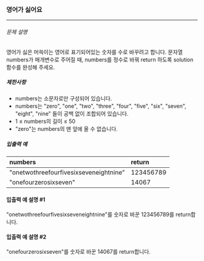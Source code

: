 ### 영어가 싫어요
***

###### 문제 설명

영어가 싫은 머쓱이는 영어로 표기되어있는 숫자를 수로 바꾸려고 합니다. 문자열 numbers가 매개변수로 주어질 때, numbers를 정수로 바꿔 return 하도록 solution 함수를 완성해 주세요.



##### 제한사항
- numbers는 소문자로만 구성되어 있습니다.
- numbers는 "zero", "one", "two", "three", "four", "five", "six", "seven", "eight", "nine" 들이 공백 없이 조합되어 있습니다.
- 1 ≤ numbers의 길이 ≤ 50
- "zero"는 numbers의 맨 앞에 올 수 없습니다.
##### 입출력 예

|numbers|	return|
|:--|:--|
|"onetwothreefourfivesixseveneightnine"	|123456789|
|"onefourzerosixseven"	|14067|



#### 입출력 예 설명 #1
"onetwothreefourfivesixseveneightnine"를 숫자로 바꾼 123456789를 return합니다.

#### 입출력 예 설명 #2
"onefourzerosixseven"를 숫자로 바꾼 14067를 return합니다.